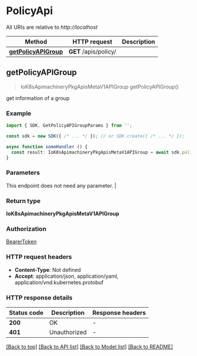 # PolicyApi

All URIs are relative to *http://localhost*

| Method                                               | HTTP request                                         | Description                                          |
| ---------------------------------------------------- | ---------------------------------------------------- | ---------------------------------------------------- |
| [**getPolicyAPIGroup**](PolicyApi.md#getpolicyapigroup) | **GET** /apis/policy/ |  |


## **getPolicyAPIGroup**
> IoK8sApimachineryPkgApisMetaV1APIGroup getPolicyAPIGroup()

get information of a group

### Example

```typescript
import { SDK, GetPolicyAPIGroupParams } from '';

const sdk = new SDK({ /* ... */ }); // or SDK.create({ /* ... */ });

async function someHandler () {
  const result: IoK8sApimachineryPkgApisMetaV1APIGroup = await sdk.policy.getPolicyAPIGroup()
}
```

### Parameters
This endpoint does not need any parameter. |


### Return type

**IoK8sApimachineryPkgApisMetaV1APIGroup**

### Authorization

[BearerToken](../authorization.md#BearerToken)

### HTTP request headers

 - **Content-Type**: Not defined
 - **Accept**: application/json, application/yaml, application/vnd.kubernetes.protobuf


### HTTP response details
| Status code | Description | Response headers |
|-------------|-------------|------------------|
| **200** | OK |  -  |
| **401** | Unauthorized |  -  |

[[Back to top]](PolicyApi.md#policyapi) [[Back to API list]](../apis.md#documentation) [[Back to Model list]](../models.md#documentation) [[Back to README]](../../readme.md)


